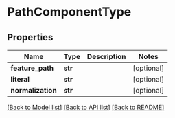 # PathComponentType

## Properties
Name | Type | Description | Notes
------------ | ------------- | ------------- | -------------
**feature_path** | **str** |  | [optional] 
**literal** | **str** |  | [optional] 
**normalization** | **str** |  | [optional] 

[[Back to Model list]](../README.md#documentation-for-models) [[Back to API list]](../README.md#documentation-for-api-endpoints) [[Back to README]](../README.md)


